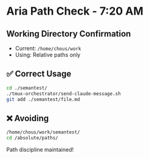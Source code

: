 # Aria Path Check - 7:20 AM

## Working Directory Confirmation
- Current: `/home/chous/work`
- Using: Relative paths only

## ✅ Correct Usage
```bash
cd ./semantest/
./tmux-orchestrator/send-claude-message.sh
git add ./semantest/file.md
```

## ❌ Avoiding
```bash
/home/chous/work/semantest/
cd /absolute/paths/
```

Path discipline maintained!